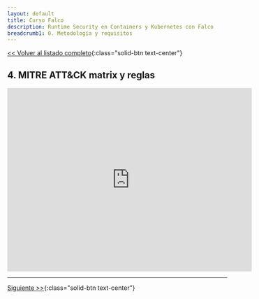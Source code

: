 ```yaml
---
layout: default
title: Curso Falco
description: Runtime Security en Containers y Kubernetes con Falco
breadcrumb1: 0. Metodología y requisitos
---
```

[<< Volver al listado completo](../){:class="solid-btn text-center"}

## 4. MITRE ATT&CK matrix y reglas

<iframe width="560" height="420" src="https://www.youtube.com/embed/b-JHs9wxFww" title="YouTube video player" frameborder="0" allow="accelerometer; autoplay; clipboard-write; encrypted-media; gyroscope; picture-in-picture" allowfullscreen></iframe>

---
[Siguiente >>](5.md){:class="solid-btn text-center"}
